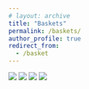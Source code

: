 ```yaml
---
# layout: archive
title: "Baskets"
permalink: /baskets/
author_profile: true
redirect_from:
  - /basket
---
```


<!-- {% include base_path %} -->


![](basket_1.jpg)
![](basket_2.jpg)
![](basket_3.jpg)
![](basket_4.jpg)